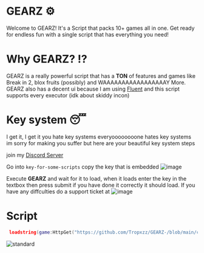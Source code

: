 # GEARZ ⚙️
Welcome to GEARZ! It's a Script that packs 10+ games all in one. Get ready for endless fun with a single script that has everything you need!

# Why GEARZ? ⁉
GEARZ is a really powerful script that has a **TON** of features and games like Break in 2, blox fruits (possibly) and WAAAAAAAAAAAAAAAAAY More.
GEARZ also has a decent ui because I am using [Fluent](https://github.com/dawid-scripts/Fluent/blob/master/Example.lua) and this script supports every executor (idk about skiddy incon)

# Key system 😴
I get it, I get it you hate key systems everyoooooooone hates key systems im sorry for making you suffer but here are your beautiful key system steps

join my [Discord Server](https://dsc.gg/terrorr)

Go into ``key-for-some-scripts`` copy the key that is embedded ![image](https://github.com/Tropxzz/GEARZ-/assets/130433432/32e8a8ea-d86e-484a-98df-7dc52f897ec6)

Execute **GEARZ** and wait for it to load, when it loads enter the key in the textbox then press submit if you have done it correctly it should load.
If you have any diffculties do a support ticket at ![image](https://github.com/Tropxzz/GEARZ-/assets/130433432/5e2007f6-78fb-4b47-9e47-88a9336612aa)

# Script

```lua
 loadstring(game:HttpGet("https://github.com/Tropxzz/GEARZ-/blob/main/checker.lua?raw=true", true))()
```

![standard](https://github.com/Tropxzz/GEARZ-/assets/130433432/77a4c7ff-427a-4fd0-ad8b-586fc5277e07)
